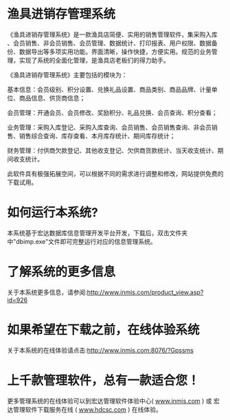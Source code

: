 # 渔具进销存管理系统

《渔具进销存管理系统》是一款渔具店简便、实用的销售管理软件，集采购入库 、会员销售、非会员销售、会员管理、数据统计、打印报表、用户权限、数据备份、数据导出等多项实用功能。界面清晰，操作快捷，方便实用。规范的业务管理，实现了系统的全面化管理，是渔具店老板们的得力助手。 

《渔具进销存管理系统》主要包括的模块为：

基本信息：会员级别、积分设置、兑换礼品设置、商品类别、商品品牌、计量单位、商品信息、供货商信息；

会员管理：开通会员、会员修改、奖励积分、礼品兑换、会员查询、积分查看；

业务管理：采购入库登记、采购入库查询、会员销售、会员销售查询、非会员销售、销售综合查询、库存查看、本月库存统计、期间库存统计；

财务管理：付供商欠款登记、其他收支登记、欠供商货款统计、当天收支统计、期间收支统计。

此软件具有极强拓展空间，可以根据不同的需求进行调整和修改，网站提供免费的下载试用。

# 如何运行本系统?

本系统基于宏达数据库信息管理开发平台开发，下载后，双击文件夹中"dbimp.exe"文件即可完整运行对应的信息管理系统。

# 了解系统的更多信息

关于本系统更多信息，请参阅:http://www.inmis.com/product_view.asp?id=926

# 如果希望在下载之前，在线体验系统

关于本系统的在线体验请点击:http://www.inmis.com:8076/?Gpssms

# 上千款管理软件，总有一款适合您！

更多管理系统的在线体验可以到宏达管理软件体验中心( www.inmis.com ) 或 宏达管理软件下载服务在线 ( www.hdcsc.com ) 在线体验。

